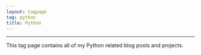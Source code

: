 ```yaml
---
layout: tagpage
tag: python
title: Python
---
```

<hr>
This tag page contains all of my Python related blog posts and projects.
